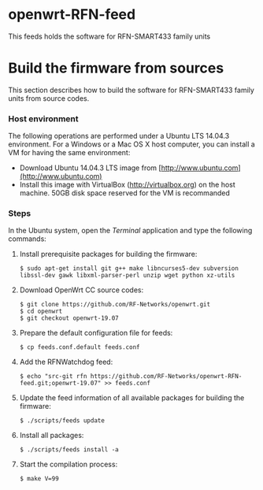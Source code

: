 # openwrt-RFN-feed
This feeds holds the software for RFN-SMART433 family units

# Build the firmware from sources

This section describes how to build the software for RFN-SMART433 family units from source codes.


### Host environment
The following operations are performed under a Ubuntu LTS 14.04.3 environment. For a Windows or a Mac OS X host computer, you can install a VM for having the same environment:
* Download Ubuntu 14.04.3 LTS image from [http://www.ubuntu.com](http://www.ubuntu.com)
* Install this image with VirtualBox (http://virtualbox.org) on the host machine. 50GB disk space reserved for the VM is recommanded


### Steps
In the Ubuntu system, open the *Terminal* application and type the following commands:

1. Install prerequisite packages for building the firmware:
    ```
    $ sudo apt-get install git g++ make libncurses5-dev subversion libssl-dev gawk libxml-parser-perl unzip wget python xz-utils
    ```

2. Download OpenWrt CC source codes:
    ```
    $ git clone https://github.com/RF-Networks/openwrt.git
	$ cd openwrt
	$ git checkout openwrt-19.07
    ```
    
3. Prepare the default configuration file for feeds:
    ```
    $ cp feeds.conf.default feeds.conf
    ```
    
4. Add the RFNWatchdog feed:
    
    ```
    $ echo "src-git rfn https://github.com/RF-Networks/openwrt-RFN-feed.git;openwrt-19.07" >> feeds.conf
    ```
5. Update the feed information of all available packages for building the firmware:
    
    ```
    $ ./scripts/feeds update
    ```
6. Install all packages:
    
    ```
    $ ./scripts/feeds install -a
    ```
7. Start the compilation process:
    
    ```
    $ make V=99
    ```
